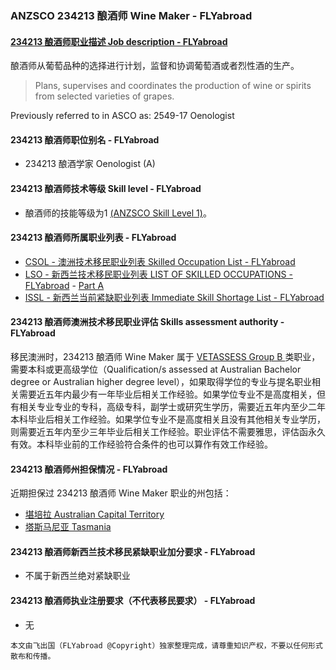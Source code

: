 ### ANZSCO 234213 酿酒师 Wine Maker - FLYabroad ###

####  [234213 酿酒师职业描述 Job description - FLYabroad](http://www.flyabroadvisa.com/anzsco/2342.html#234213)

酿酒师从葡萄品种的选择进行计划，监督和协调葡萄酒或者烈性酒的生产。 

> Plans, supervises and coordinates the production of wine or spirits from selected varieties of grapes.

Previously referred to in ASCO as:
2549-17 Oenologist

#### 234213 酿酒师职位别名 - FLYabroad
 
- 234213	 酿酒学家 Oenologist (A)

#### 234213 酿酒师技术等级 Skill level - FLYabroad

- 酿酒师的技能等级为1 [(ANZSCO Skill Level 1)](http://www.flyabroadvisa.com/anzsco/)。

#### 234213 酿酒师所属职业列表 - FLYabroad

- [CSOL - 澳洲技术移民职业列表 Skilled Occupation List - FLYabroad](http://www.flyabroadvisa.com/sol/)
- [LSO - 新西兰技术移民职业列表 LIST OF SKILLED OCCUPATIONS - FLYabroad](http://nz.flyabroadvisa.com/lso/) - [Part A](parta)
- [ISSL - 新西兰当前紧缺职业列表 Immediate Skill Shortage List - FLYabroad](http://nz.flyabroadvisa.com/work-residence/issl.html)

#### 234213 酿酒师澳洲技术移民职业评估 Skills assessment authority - FLYabroad

移民澳洲时，234213 酿酒师 Wine Maker 属于 [VETASSESS Group B ](http://www.flyabroadvisa.com/ass/vetassess.html)类职业，需要本科或更高级学位（Qualification/s assessed at Australian Bachelor degree or Australian higher degree level），如果取得学位的专业与提名职业相关需要近五年内最少有一年毕业后相关工作经验。如果学位专业不是高度相关，但有相关专业专业的专科，高级专科，副学士或研究生学历，需要近五年内至少二年本科毕业后相关工作经验。如果学位专业不是高度相关且没有其他相关专业学历，则需要近五年内至少三年毕业后相关工作经验。职业评估不需要雅思，评估函永久有效。本科毕业前的工作经验符合条件的也可以算作有效工作经验。

#### 234213 酿酒师州担保情况 - FLYabroad

近期担保过 234213 酿酒师 Wine Maker 职业的州包括：

- [堪培拉 Australian Capital Territory](http://www.flyabroadvisa.com/zdb/act.html)
- [塔斯马尼亚 Tasmania](http://www.flyabroadvisa.com/zdb/tas.html) 

#### 234213 酿酒师新西兰技术移民紧缺职业加分要求 - FLYabroad

- 不属于新西兰绝对紧缺职业

#### 234213 酿酒师执业注册要求（不代表移民要求） - FLYabroad

- 无

`本文由飞出国（FLYabroad @Copyright）独家整理完成，请尊重知识产权，不要以任何形式散布和传播。`